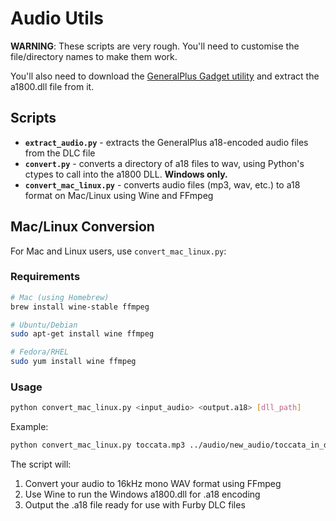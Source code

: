 # Audio Utils

**WARNING**: These scripts are very rough. You'll need to customise the file/directory names to make them work. 

You'll also need to download the [GeneralPlus Gadget utility](http://www.generalplus.com/1LVlangLNxxSVyySNservice_n_support_d) and extract the a1800.dll file from it. 

## Scripts

 - **`extract_audio.py`** - extracts the GeneralPlus a18-encoded audio files from the DLC file
 - **`convert.py`** - converts a directory of a18 files to wav, using Python's ctypes to call into the a1800 DLL. **Windows only.**
 - **`convert_mac_linux.py`** - converts audio files (mp3, wav, etc.) to a18 format on Mac/Linux using Wine and FFmpeg

## Mac/Linux Conversion

For Mac and Linux users, use `convert_mac_linux.py`:

### Requirements
```bash
# Mac (using Homebrew)
brew install wine-stable ffmpeg

# Ubuntu/Debian
sudo apt-get install wine ffmpeg

# Fedora/RHEL
sudo yum install wine ffmpeg
```

### Usage
```bash
python convert_mac_linux.py <input_audio> <output.a18> [dll_path]
```

Example:
```bash
python convert_mac_linux.py toccata.mp3 ../audio/new_audio/toccata_in_d_minor.a18 a1800.dll
```

The script will:
1. Convert your audio to 16kHz mono WAV format using FFmpeg
2. Use Wine to run the Windows a1800.dll for .a18 encoding
3. Output the .a18 file ready for use with Furby DLC files